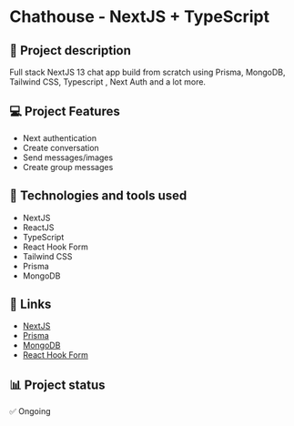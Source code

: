 # Chathouse - NextJS + TypeScript

## 📝 Project description

Full stack NextJS 13 chat app build from scratch using Prisma, MongoDB, Tailwind CSS, Typescript , Next Auth and a lot more.

## 💻 Project Features

- Next authentication
- Create conversation
- Send messages/images
- Create group messages

## 🚀 Technologies and tools used

- NextJS
- ReactJS
- TypeScript
- React Hook Form
- Tailwind CSS
- Prisma
- MongoDB

## 📌 Links

- [NextJS](https://nextjs.org/)
- [Prisma](https://www.prisma.io/)
- [MongoDB](https://www.mongodb.com/)
- [React Hook Form](https://react-hook-form.com/)

## 📊 Project status

✅ Ongoing
